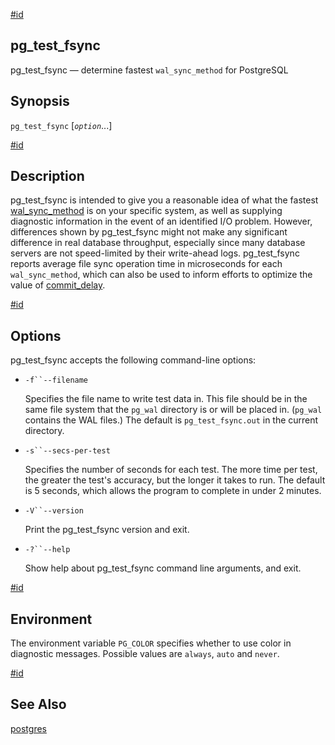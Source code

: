[#id](#PGTESTFSYNC)

## pg_test_fsync

pg_test_fsync — determine fastest `wal_sync_method` for PostgreSQL

## Synopsis

`pg_test_fsync` \[_`option`_...]

[#id](#id-1.9.5.10.5)

## Description

pg_test_fsync is intended to give you a reasonable idea of what the fastest [wal_sync_method](runtime-config-wal#GUC-WAL-SYNC-METHOD) is on your specific system, as well as supplying diagnostic information in the event of an identified I/O problem. However, differences shown by pg_test_fsync might not make any significant difference in real database throughput, especially since many database servers are not speed-limited by their write-ahead logs. pg_test_fsync reports average file sync operation time in microseconds for each `wal_sync_method`, which can also be used to inform efforts to optimize the value of [commit_delay](runtime-config-wal#GUC-COMMIT-DELAY).

[#id](#id-1.9.5.10.6)

## Options

pg_test_fsync accepts the following command-line options:

- `-f``--filename`

  Specifies the file name to write test data in. This file should be in the same file system that the `pg_wal` directory is or will be placed in. (`pg_wal` contains the WAL files.) The default is `pg_test_fsync.out` in the current directory.

- `-s``--secs-per-test`

  Specifies the number of seconds for each test. The more time per test, the greater the test's accuracy, but the longer it takes to run. The default is 5 seconds, which allows the program to complete in under 2 minutes.

- `-V``--version`

  Print the pg_test_fsync version and exit.

- `-?``--help`

  Show help about pg_test_fsync command line arguments, and exit.

[#id](#id-1.9.5.10.7)

## Environment

The environment variable `PG_COLOR` specifies whether to use color in diagnostic messages. Possible values are `always`, `auto` and `never`.

[#id](#id-1.9.5.10.8)

## See Also

[postgres](app-postgres)

